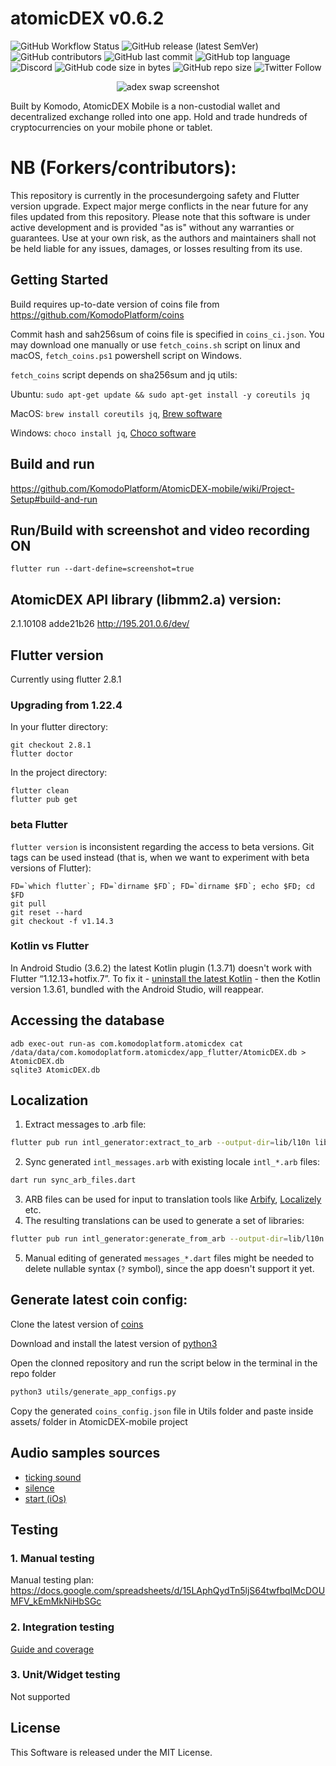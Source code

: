 
# atomicDEX v0.6.2

![GitHub Workflow Status](https://img.shields.io/github/actions/workflow/status/komodoplatform/atomicdex-mobile/build.yml)
![GitHub release (latest SemVer)](https://img.shields.io/github/v/release/komodoplatform/atomicdex-mobile)
![GitHub contributors](https://img.shields.io/github/contributors-anon/komodoplatform/atomicdex-mobile)
![GitHub last commit](https://img.shields.io/github/last-commit/komodoplatform/atomicdex-mobile)
![GitHub top language](https://img.shields.io/github/languages/top/komodoplatform/atomicdex-mobile)
![Discord](https://img.shields.io/discord/412898016371015680)
![GitHub code size in bytes](https://img.shields.io/github/languages/code-size/komodoplatform/atomicdex-mobile)
![GitHub repo size](https://img.shields.io/github/repo-size/komodoplatform/atomicdex-mobile)
![Twitter Follow](https://img.shields.io/twitter/follow/komodoplatform?style=social)

<p align="center">
  <img src="https://user-images.githubusercontent.com/10762374/231314925-93ec93d2-63f7-4361-8d25-71c0e1bb3e38.png" alt="adex swap screenshot" />
</p>

Built by Komodo, AtomicDEX Mobile is a non-custodial wallet and decentralized exchange rolled into one app. Hold and trade hundreds of cryptocurrencies on your mobile phone or tablet.

# NB (Forkers/contributors):
This repository is currently in the procesundergoing safety and Flutter version upgrade. Expect major merge conflicts in the near future for any files updated from this repository. Please note that this software is under active development and is provided "as is" without any warranties or guarantees. Use at your own risk, as the authors and maintainers shall not be held liable for any issues, damages, or losses resulting from its use.

## Getting Started

Build requires up-to-date version of coins file from https://github.com/KomodoPlatform/coins

Commit hash and sah256sum of coins file is specified in `coins_ci.json`.
You may download one manually or use `fetch_coins.sh` script on linux and macOS,
 `fetch_coins.ps1` powershell script on Windows.

`fetch_coins` script depends on sha256sum and jq utils:

Ubuntu: `sudo apt-get update && sudo apt-get install -y coreutils jq`

MacOS: `brew install coreutils jq`, [Brew software](https://brew.sh/)

Windows: `choco install jq`, [Choco software](https://chocolatey.org/)


## Build and run

https://github.com/KomodoPlatform/AtomicDEX-mobile/wiki/Project-Setup#build-and-run


## Run/Build with screenshot and video recording ON

```
flutter run --dart-define=screenshot=true
```


## AtomicDEX API library (libmm2.a) version:

2.1.10108
adde21b26
http://195.201.0.6/dev/

## Flutter version

Currently using flutter 2.8.1

### Upgrading from 1.22.4

In your flutter directory:

```
git checkout 2.8.1
flutter doctor
```

In the project directory:

```
flutter clean
flutter pub get
```

### beta Flutter

`flutter version` is inconsistent regarding the access to beta versions.
Git tags can be used instead (that is, when we want to experiment with beta versions of Flutter):

    FD=`which flutter`; FD=`dirname $FD`; FD=`dirname $FD`; echo $FD; cd $FD
    git pull
    git reset --hard
    git checkout -f v1.14.3

### Kotlin vs Flutter

In Android Studio (3.6.2) the latest Kotlin plugin (1.3.71) doesn't work with Flutter “1.12.13+hotfix.7”. To fix it - [uninstall the latest Kotlin](https://github.com/flutter/flutter/issues/52077#issuecomment-600459786) - then the Kotlin version 1.3.61, bundled with the Android Studio, will reappear.

## Accessing the database

    adb exec-out run-as com.komodoplatform.atomicdex cat /data/data/com.komodoplatform.atomicdex/app_flutter/AtomicDEX.db > AtomicDEX.db
    sqlite3 AtomicDEX.db

## Localization

1. Extract messages to .arb file:
```bash
flutter pub run intl_generator:extract_to_arb --output-dir=lib/l10n lib/localizations.dart
```
2. Sync generated `intl_messages.arb` with existing locale `intl_*.arb` files:
```bash
dart run sync_arb_files.dart
```
3. ARB files can be used for input to translation tools like [Arbify](https://github.com/Arbify/Arbify), [Localizely](https://localizely.com/) etc.
4. The resulting translations can be used to generate a set of libraries:
```bash
flutter pub run intl_generator:generate_from_arb --output-dir=lib/l10n  lib/localizations.dart lib/l10n/intl_*.arb
```
5. Manual editing of generated `messages_*.dart` files might be needed to delete nullable syntax (`?` symbol), since the app doesn't support it yet.

## Generate latest coin config:

Clone the latest version of [coins](https://github.com/KomodoPlatform/coins)

Download and install the latest version of [python3](https://www.python.org/downloads/)

Open the clonned repository and run the script below in the terminal in the repo folder

```bash
python3 utils/generate_app_configs.py
```

Copy the generated `coins_config.json` file in Utils folder and paste inside assets/ folder in AtomicDEX-mobile project

## Audio samples sources

 - [ticking sound](https://freesound.org/people/FoolBoyMedia/sounds/264498/)
 - [silence](https://freesound.org/people/Mullabfuhr/sounds/540483/)
 - [start (iOs)](https://freesound.org/people/pizzaiolo/sounds/320664/)

 ## Testing

 ### 1. Manual testing
 Manual testing plan:
 https://docs.google.com/spreadsheets/d/15LAphQydTn5ljS64twfbqIMcDOUMFV_kEmMkNiHbSGc

 ### 2. Integration testing
 [Guide and coverage](integration_test/README.md)

 ### 3. Unit/Widget testing
 Not supported

## License

This Software is released under the MIT License.
